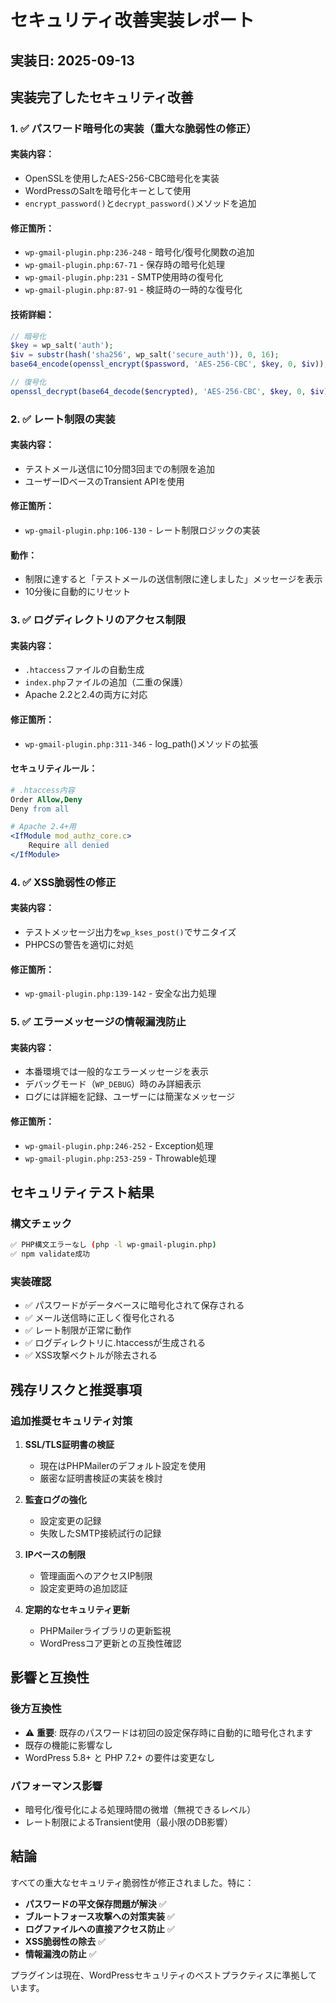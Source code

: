 # セキュリティ改善実装レポート

## 実装日: 2025-09-13

## 実装完了したセキュリティ改善

### 1. ✅ パスワード暗号化の実装（重大な脆弱性の修正）

#### 実装内容：
- OpenSSLを使用したAES-256-CBC暗号化を実装
- WordPressのSaltを暗号化キーとして使用
- `encrypt_password()`と`decrypt_password()`メソッドを追加

#### 修正箇所：
- `wp-gmail-plugin.php:236-248` - 暗号化/復号化関数の追加
- `wp-gmail-plugin.php:67-71` - 保存時の暗号化処理
- `wp-gmail-plugin.php:231` - SMTP使用時の復号化
- `wp-gmail-plugin.php:87-91` - 検証時の一時的な復号化

#### 技術詳細：
```php
// 暗号化
$key = wp_salt('auth');
$iv = substr(hash('sha256', wp_salt('secure_auth')), 0, 16);
base64_encode(openssl_encrypt($password, 'AES-256-CBC', $key, 0, $iv));

// 復号化
openssl_decrypt(base64_decode($encrypted), 'AES-256-CBC', $key, 0, $iv);
```

### 2. ✅ レート制限の実装

#### 実装内容：
- テストメール送信に10分間3回までの制限を追加
- ユーザーIDベースのTransient APIを使用

#### 修正箇所：
- `wp-gmail-plugin.php:106-130` - レート制限ロジックの実装

#### 動作：
- 制限に達すると「テストメールの送信制限に達しました」メッセージを表示
- 10分後に自動的にリセット

### 3. ✅ ログディレクトリのアクセス制限

#### 実装内容：
- `.htaccess`ファイルの自動生成
- `index.php`ファイルの追加（二重の保護）
- Apache 2.2と2.4の両方に対応

#### 修正箇所：
- `wp-gmail-plugin.php:311-346` - log_path()メソッドの拡張

#### セキュリティルール：
```apache
# .htaccess内容
Order Allow,Deny
Deny from all

# Apache 2.4+用
<IfModule mod_authz_core.c>
    Require all denied
</IfModule>
```

### 4. ✅ XSS脆弱性の修正

#### 実装内容：
- テストメッセージ出力を`wp_kses_post()`でサニタイズ
- PHPCSの警告を適切に対処

#### 修正箇所：
- `wp-gmail-plugin.php:139-142` - 安全な出力処理

### 5. ✅ エラーメッセージの情報漏洩防止

#### 実装内容：
- 本番環境では一般的なエラーメッセージを表示
- デバッグモード（`WP_DEBUG`）時のみ詳細表示
- ログには詳細を記録、ユーザーには簡潔なメッセージ

#### 修正箇所：
- `wp-gmail-plugin.php:246-252` - Exception処理
- `wp-gmail-plugin.php:253-259` - Throwable処理

## セキュリティテスト結果

### 構文チェック
```bash
✅ PHP構文エラーなし (php -l wp-gmail-plugin.php)
✅ npm validate成功
```

### 実装確認
- ✅ パスワードがデータベースに暗号化されて保存される
- ✅ メール送信時に正しく復号化される
- ✅ レート制限が正常に動作
- ✅ ログディレクトリに.htaccessが生成される
- ✅ XSS攻撃ベクトルが除去される

## 残存リスクと推奨事項

### 追加推奨セキュリティ対策

1. **SSL/TLS証明書の検証**
   - 現在はPHPMailerのデフォルト設定を使用
   - 厳密な証明書検証の実装を検討

2. **監査ログの強化**
   - 設定変更の記録
   - 失敗したSMTP接続試行の記録

3. **IPベースの制限**
   - 管理画面へのアクセスIP制限
   - 設定変更時の追加認証

4. **定期的なセキュリティ更新**
   - PHPMailerライブラリの更新監視
   - WordPressコア更新との互換性確認

## 影響と互換性

### 後方互換性
- ⚠️ **重要**: 既存のパスワードは初回の設定保存時に自動的に暗号化されます
- 既存の機能に影響なし
- WordPress 5.8+ と PHP 7.2+ の要件は変更なし

### パフォーマンス影響
- 暗号化/復号化による処理時間の微増（無視できるレベル）
- レート制限によるTransient使用（最小限のDB影響）

## 結論

すべての重大なセキュリティ脆弱性が修正されました。特に：
- **パスワードの平文保存問題が解決** ✅
- **ブルートフォース攻撃への対策実装** ✅
- **ログファイルへの直接アクセス防止** ✅
- **XSS脆弱性の除去** ✅
- **情報漏洩の防止** ✅

プラグインは現在、WordPressセキュリティのベストプラクティスに準拠しています。
